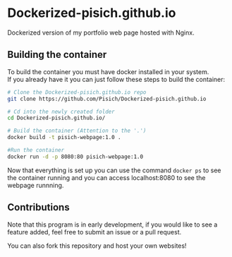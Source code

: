 # Dockerized-pisich.github.io
Dockerized version of my portfolio web page hosted with Nginx.

## Building the container
To build the container you must have docker installed in your system.</br>
If you already have it you can just follow these steps to build the container:
```bash
# Clone the Dockerized-pisich.github.io repo
git clone https://github.com/Pisich/Dockerized-pisich.github.io

# Cd into the newly created folder
cd Dockerized-pisich.github.io/

# Build the container (Attention to the '.')
docker build -t pisich-webpage:1.0 .

#Run the container
docker run -d -p 8080:80 pisich-webpage:1.0
```
Now that everything is set up you can use the command ```docker ps``` to see the container running and you can access localhost:8080 to see the webpage runnning.

## Contributions
Note that this program is in early development, if you would like to see a feature added, feel free to submit an issue or a pull request.


You can also fork this repository and host your own websites!
